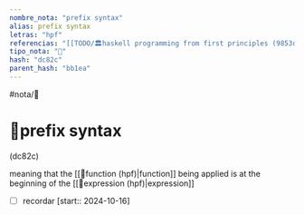 ```yaml
---
nombre_nota: "prefix syntax"
alias: prefix syntax
letras: "hpf"
referencias: "[[TODO/🏛️haskell programming from first principles (9853c).md]]"
tipo_nota: "📑"
hash: "dc82c"
parent_hash: "bb1ea"
---
```


#nota/📑

# 📑prefix syntax
<div class="hash">(dc82c)</div>

meaning that the [[📑function (hpf)|function]] being applied is at the beginning of the [[📑expression (hpf)|expression]]



- [ ] recordar  [start:: 2024-10-16]
